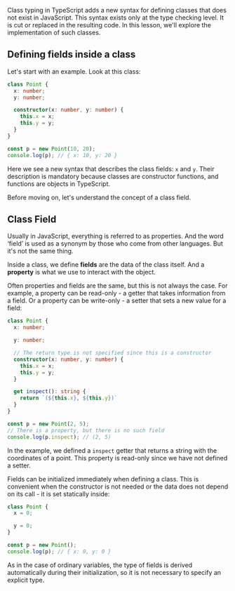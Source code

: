 
Class typing in TypeScript adds a new syntax for defining classes that does not exist in JavaScript. This syntax exists only at the type checking level. It is cut or replaced in the resulting code. In this lesson, we'll explore the implementation of such classes.

## Defining fields inside a class

Let's start with an example. Look at this class:

```typescript
class Point {
  x: number;
  y: number;

  constructor(x: number, y: number) {
    this.x = x;
    this.y = y;
  }
}

const p = new Point(10, 20);
console.log(p); // { x: 10, y: 20 }
```

Here we see a new syntax that describes the class fields: `x` and `y`. Their description is mandatory because classes are constructor functions, and functions are objects in TypeScript.

Before moving on, let's understand the concept of a class field.

## Class Field

Usually in JavaScript, everything is referred to as properties. And the word ‘field’ is used as a synonym by those who come from other languages. But it's not the same thing.

Inside a class, we define **fields** are the data of the class itself. And a **property** is what we use to interact with the object.

Often properties and fields are the same, but this is not always the case. For example, a property can be read-only - a getter that takes information from a field. Or a property can be write-only - a setter that sets a new value for a field:

```typescript
class Point {
  x: number;

  y: number;

  // The return type is not specified since this is a constructor
  constructor(x: number, y: number) {
    this.x = x;
    this.y = y;
  }

  get inspect(): string {
    return `(${this.x}, ${this.y})`
  }
}

const p = new Point(2, 5);
// There is a property, but there is no such field
console.log(p.inspect); // (2, 5)
```


In the example, we defined a `inspect` getter that returns a string with the coordinates of a point. This property is read-only since we have not defined a setter.

Fields can be initialized immediately when defining a class. This is convenient when the constructor is not needed or the data does not depend on its call - it is set statically inside:

```typescript
class Point {
  x = 0;

  y = 0;
}

const p = new Point();
console.log(p); // { x: 0, y: 0 }
```

As in the case of ordinary variables, the type of fields is derived automatically during their initialization, so it is not necessary to specify an explicit type.
